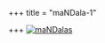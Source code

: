 +++
title = "maNDala-1"

+++
[![maNDalas](https://i0.wp.com/farm4.static.flickr.com/3463/3183602745_bfcbd606ef.jpg)](http://www.flickr.com/photos/24766652@N05/3183602745/ "maNDalas by somasushma, on Flickr")

